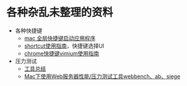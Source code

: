 # 各种杂乱未整理的资料

- 各种快捷键
    - [mac 全局快捷键启动应用程序](http://blog.csdn.net/coslay/article/details/39495743)
    - [shortcut使用指南](http://support.shortcatapp.com/kb/general/getting-started)，快捷键选择UI
    - [chrome快捷键vimium使用指南](http://www.iplaysoft.com/vimium-and-vimperator.html)
- 压力测试
    - [工具总结](http://www.yeolar.com/note/2012/11/24/web-bench-test/)
    - [Mac下使用Web服务器性能/压力测试工具webbench、ab、siege](http://segmentfault.com/a/1190000002491609)


